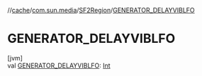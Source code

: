 //[cache](../../../index.md)/[com.sun.media](../index.md)/[SF2Region](index.md)/[GENERATOR_DELAYVIBLFO](-g-e-n-e-r-a-t-o-r_-d-e-l-a-y-v-i-b-l-f-o.md)

# GENERATOR_DELAYVIBLFO

[jvm]\
val [GENERATOR_DELAYVIBLFO](-g-e-n-e-r-a-t-o-r_-d-e-l-a-y-v-i-b-l-f-o.md): [Int](https://kotlinlang.org/api/latest/jvm/stdlib/kotlin/-int/index.html)
